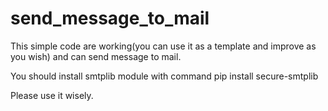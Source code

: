 # send_message_to_mail

This simple code are working(you can use it as a template and improve as you wish) and can send message to mail.

You should install smtplib module with command pip install secure-smtplib

Please use it wisely.
